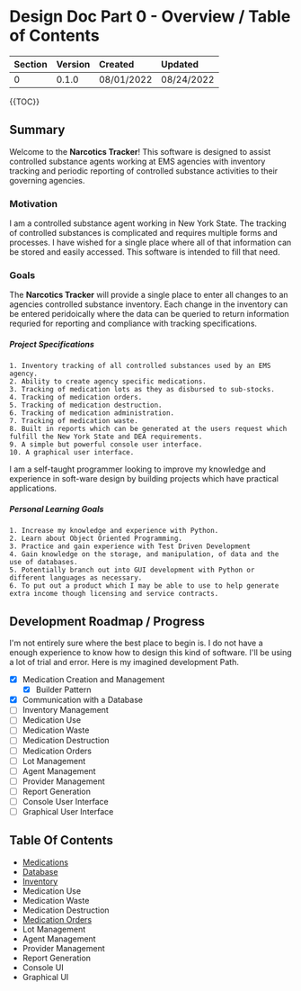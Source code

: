 # Design Doc Part 0 - Overview / Table of Contents

|Section | Version | Created    | Updated    |
|:-------| :------ | :--------- | :--------- |
|   0    | 0.1.0   | 08/01/2022 | 08/24/2022 |

{{TOC}}

## Summary

Welcome to the **Narcotics Tracker**! This software is designed to assist controlled substance agents working at EMS agencies with inventory tracking and periodic reporting of controlled substance activities to their governing agencies.

### Motivation
I am a controlled substance agent working in New York State. The tracking of controlled substances is complicated and requires multiple forms and processes. I have wished for a single place where all of that information can be stored and easily accessed. This software is intended to fill that need.

### Goals

The **Narcotics Tracker** will provide a single place to enter all changes to an agencies controlled substance inventory. Each change in the inventory can be entered peridoically where the data can be queried to return information requried for reporting and compliance with tracking specifications.

##### Project Specifications
    1. Inventory tracking of all controlled substances used by an EMS agency.
    2. Ability to create agency specific medications.
    3. Tracking of medication lots as they as disbursed to sub-stocks.
    4. Tracking of medication orders.
    5. Tracking of medication destruction.
    6. Tracking of medication administration.
    7. Tracking of medication waste.
    8. Built in reports which can be generated at the users request which fulfill the New York State and DEA requirements.
    9. A simple but powerful console user interface.
    10. A graphical user interface.

I am a self-taught programmer looking to improve my knowledge and experience in soft-ware design by building projects which have practical applications.

##### Personal Learning Goals 
    1. Increase my knowledge and experience with Python.
    2. Learn about Object Oriented Programming.
    3. Practice and gain experience with Test Driven Development
    4. Gain knowledge on the storage, and manipulation, of data and the use of databases.
    5. Potentially branch out into GUI development with Python or different languages as necessary.
    6. To put out a product which I may be able to use to help generate extra income though licensing and service contracts.

## Development Roadmap / Progress

I'm not entirely sure where the best place to begin is. I do not have a enough
experience to know how to design this kind of software. I'll be using a lot of
trial and error. Here is my imagined development Path.

-   [x] Medication Creation and Management
  -   [x] Builder Pattern
-   [x] Communication with a Database
-   [ ] Inventory Management
-   [ ] Medication Use 
-   [ ] Medication Waste
-   [ ] Medication Destruction
-   [ ] Medication Orders
-   [ ] Lot Management
-   [ ] Agent Management
-   [ ] Provider Management
-   [ ] Report Generation
-   [ ] Console User Interface
-   [ ] Graphical User Interface

## Table Of Contents

* [Medications](01_medications.md)
* [Database](02.database.md)
* [Inventory](03_inventory.md)
* Medication Use
* Medication Waste
* Medication Destruction
* [Medication Orders](07_orders.md)
* Lot Management
* Agent Management
* Provider Management
* Report Generation
* Console UI
* Graphical UI
